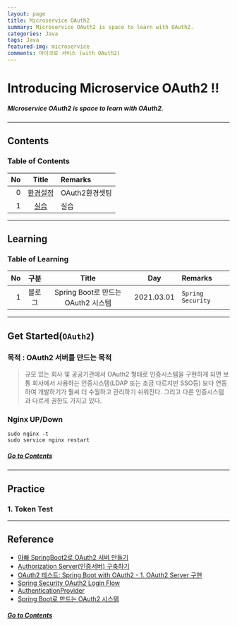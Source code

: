 ```yaml
---
layout: page
title: Microservice OAuth2
summary: Microservice OAuth2 is space to learn with OAuth2.
categories: Java
tags: Java
featured-img: microservice
comments: 마이크로 서비스 (with OAuth2)
---
```


# Introducing Microservice OAuth2 !!

#####  Microservice OAuth2 is space to learn with OAuth2.

---

## Contents

### Table of Contents

|No|Title|Remarks|
|-:|:--:|:--|
|0|[환경설정](#get-started)|OAuth2환경셋팅|
|1|[실습](#practice)|실습|

---

## Learning

### Table of Learning

|No|구분|Title|Day|Remarks|
|-:|:-:|:--:|:-:|:--|
|1|블로그|Spring Boot로 만드는 OAuth2 시스템|2021.03.01|`Spring Security`|

---

## Get Started(`OAuth2`)

### 목적 : OAuth2 서버를 만드는 목적

> 규모 있는 회사 및 공공기관에서 OAuth2 형태로 인증시스템을 구현하게 되면 보통 회사에서 사용하는 인증시스템(LDAP 또는 조금 다르지만 SSO등) 보다 연동하여 개발하기가 훨씨 더 수월하고 관리하기 쉬워진다. 그리고 다른 인증시스템과 다르게 권한도 가지고 있다.
> 

### Nginx UP/Down 
```shell
sudo nginx -t
sudo service nginx restart
```

##### [Go to Contents](#contents)

---

## Practice

### 1. Token Test

---

## Reference

* [아빠 SpringBoot2로 OAuth2 서버 만들기](https://daddyprogrammer.org/post/1239/spring-oauth-authorizationserver/)
* [Authorization Server(인증서버) 구축하기](https://lemontia.tistory.com/927#recentEntries)
* [OAuth2 테스트: Spring Boot with OAuth2 - 1. OAuth2 Server 구현](https://parandol.tistory.com/4)
* [Spring Security OAuth2 Login Flow](https://jyami.tistory.com/121)
* [AuthenticationProvider](https://dkyou.tistory.com/20?category=877213)
* [Spring Boot로 만드는 OAuth2 시스템](https://brunch.co.kr/@sbcoba/1)

##### [Go to Contents](#contents)